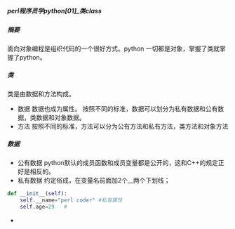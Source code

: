 ##### perl程序员学python[01]_类class

##### 摘要
面向对象编程是组织代码的一个很好方式。python 一切都是对象，掌握了类就掌握了python。

##### 类
类是由数据和方法构成。
- 数据
数据也成为属性。
按照不同的标准，数据可以划分为私有数据和公有数据，类数据和对象数据。
- 方法
按照不同的标准，方法可以分为公有方法和私有方法，类方法和对象方法

##### 数据
- 公有数据
python默认的成员函数和成员变量都是公开的，这和C++的规定正好是相反的。
- 私有数据
约定俗成，在变量名前面加2个__两个下划线；

```python
def __init__(self):
    self.__name="perl coder" #私有属性
    self.age=29   #  

```

-
